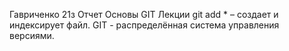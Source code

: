 Гавриченко 21з
Отчет
Основы GIT
Лекции
git add * – создает и индексирует файл.
GIT - распределённая система управления версиями.